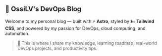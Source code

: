## 🧑‍ OssiLV's DevOps Blog

Welcome to my personal blog — built with ⚡ **Astro**, styled by 🌬️ **Tailwind CSS**, and powered by my passion for DevOps, cloud computing, and automation.

> 🚀 This is where I share my knowledge, learning roadmap, real-world DevOps projects, and productivity tips.
